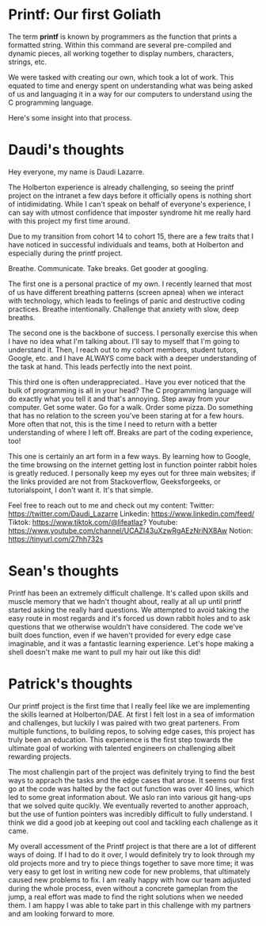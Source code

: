 # Printf: Our first Goliath

The term **printf** is known by programmers as the function that prints
a formatted string. Within this command are several pre-compiled and
dynamic pieces, all working together to display
numbers, characters, strings, etc.

We were tasked with creating our own, which took a lot of work. This
equated to time and energy spent on understanding what was being asked
of us and languaging it in a way for our computers to understand using the
C programming language.

Here's some insight into that process.

# Daudi's thoughts
Hey everyone, my name is Daudi Lazarre.

The Holberton experience is already challenging, so seeing the printf
project on the intranet a few days before it officially opens is nothing
short of intidimidating. While I can't speak on behalf of everyone's experience,
I can say with utmost confidence that imposter syndrome hit me really hard with
this project my first time around.

Due to my transition from cohort 14 to cohort 15, there are a few traits that
I have noticed in successful individuals and teams, both at Holberton and
especially during the printf project.

Breathe.
Communicate.
Take breaks.
Get gooder at googling.

The first one is a personal practice of my own. I recently learned that
most of us have different breathing patterns (screen apnea) when we interact
with technology, which leads to feelings of panic and destructive
coding practices. Breathe intentionally. Challenge that anxiety with slow, deep
breaths.

The second one is the backbone of success. I personally exercise this when
I have no idea what I'm talking about. I'll say to myself that I'm going to
understand it. Then, I reach out to my cohort members, student tutors, Google,
etc. and I have ALWAYS come back with a deeper understanding of
the task at hand. This leads perfectly into the next point.

This third one is often underappreciated.. Have you ever noticed that the bulk
of programming is all in your head? The C programming language will do exactly
what you tell it and that's annoying. Step away from your computer.
Get some water. Go for a walk. Order some pizza. Do something that has no
relation to the screen you've been staring at for a few hours. More often that
not, this is the time I need to return with a better understanding of where
I left off. Breaks are part of the coding experience, too!

This one is certainly an art form in a few ways. By learning how to Google,
the time browsing on the internet getting lost in function pointer rabbit holes
is greatly reduced. I personally keep my eyes out for three main websites; if
the links provided are not from Stackoverflow, Geeksforgeeks, or tutorialspoint,
I don't want it. It's that simple.

Feel free to reach out to me and check out my content:
Twitter: https://twitter.com/Daudi_Lazarre
Linkedin: https://www.linkedin.com/feed/
Tiktok: https://www.tiktok.com/@lifeatlaz?
Youtube: https://www.youtube.com/channel/UCAZI43uXzwRgAEzNriNX8Aw
Notion: https://tinyurl.com/27hh732s


# Sean's thoughts
Printf has been an extremely difficult challenge. It's called upon skills and muscle memory that we hadn't thought about, really at all up until printf started asking the really hard questions. We attempted to avoid taking the easy route in most regards and it's forced us down rabbit holes and to ask questions that we otherwise wouldn't have considered. The code we've built does function, even if we haven't provided for every edge case imaginable, and it was a fantastic learning experience.
Let's hope making a shell doesn't make me want to pull my hair out like this did! 

# Patrick's thoughts
Our printf project is the first time that I really feel like we are implementing the skills learned at Holberton/DAE. At first I felt lost in a sea of imformation and challenges, but luckily I was paired with two great parteners. From multiple functions, to building repos, to solving edge cases, this project has truly been an education. This experience is the first step towards the ultimate goal of working with talented engineers on challenging albeit rewarding projects.

The most challengin part of the project was definitely trying to find the best ways to apprach the tasks and the edge cases that arose. It seems our first go at the code was halted by the fact out function was over 40 lines, which led to some great information about. We aslo ran into various git hang-ups that we solved quite qucikly. We eventually reverted to another approach, but the use of funtion pointers was incredibly difficult to fully understand. I think we did a good job at keeping out cool and tackling each challenge as it came.

My overall accessment of the Printf project is that there are a lot of different ways of doing. If I had to do it over, I would definitely try to look through my old projects more and try to piece things together to save more time; it was very easy to get lost in writing new code for new problems, that ultimately caused new problems to fix. I am really happy with how our team adjusted during the whole process, even without a concrete gameplan from the jump, a real effort was made to find the right solutions when we needed them. I am happy I was able to take part in this challenge with my partners and am looking forward to more.
